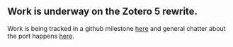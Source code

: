 ## Work is underway on the Zotero 5 rewrite.

Work is being tracked in a github milestone [here](https://github.com/retorquere/zotero-better-bibtex/milestone/1) and general chatter about the port happens [here](https://github.com/retorquere/zotero-better-bibtex/issues/555).

